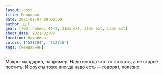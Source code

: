 ```yaml
---
layout: post
title: Мандарин
date: 2021-02-07 00:00:00
author: Д.Г.
gear: [70D, Гелиос 44-2, 31mm ext, 21mm ext, 13mm ext]
shoot_date: 2021-02-07
location: Нахабино
colors: ['521704', '7b2715']
tags: [мандарины]
---
```

Макро-мандарин, например. Надо иногда что-то фоткать, а не старьё постить. И фрукты тоже иногда надо есть -- говорят, полезно.

